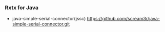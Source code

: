 ### Rxtx for Java
* java-simple-serial-connector(jssc)
https://github.com/scream3r/java-simple-serial-connector.git